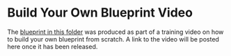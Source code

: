 # Build Your Own Blueprint Video

The [blueprint in this folder](./batch-high-io.yaml) was produced as part of a
training video on how to build your own blueprint from scratch. A link to the
video will be posted here once it has been released.

